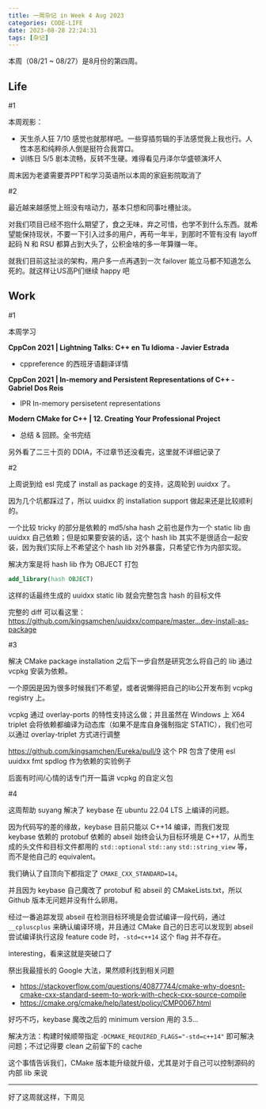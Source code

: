 ```yaml
---
title: 一周杂记 in Week 4 Aug 2023
categories: CODE-LIFE
date: 2023-08-28 22:24:31
tags: [杂记]
---
```

本周（08/21 ~ 08/27）是8月份的第四周。

## Life

\#1

本周观影：

- 天生杀人狂 7/10 感觉也就那样吧。一些穿插剪辑的手法感觉我上我也行。人性本恶和纯粹杀人倒是挺符合我胃口。
- 训练日 5/5 剧本流畅，反转不生硬。难得看见丹泽尔华盛顿演坏人

周末因为老婆需要弄PPT和学习英语所以本周的家庭影院取消了

\#2

最近越来越感觉上班没有啥动力，基本只想和同事吐槽扯淡。

对我们项目已经不抱什么期望了，食之无味，弃之可惜，也学不到什么东西。就希望能保持现状，不要一下引入过多的用户，再苟一年半，到那时不管有没有 layoff 起码 N 和 RSU 都算占到大头了，公积金啥的多一年算赚一年。

就我们目前这扯淡的架构，用户多一点再遇到一次 failover 能立马都不知道怎么死的。就这样让US高P们继续 happy 吧

## Work

\#1

本周学习

**CppCon 2021 | Lightning Talks: C++ en Tu Idioma - Javier Estrada**

- cppreference 的西班牙语翻译详情

**CppCon 2021 | In-memory and Persistent Representations of C++ - Gabriel Dos Reis**

- IPR In-memory persisetent representations

**Modern CMake for C++ | 12. Creating Your Professional Project**

- 总结 & 回顾。全书完结

另外看了二三十页的 DDIA，不过章节还没看完，这里就不详细记录了

\#2

上周说到给 esl 完成了 install as package 的支持，这周轮到 uuidxx 了。

因为几个坑都踩过了，所以 uuidxx 的 installation support 做起来还是比较顺利的。

一个比较 tricky 的部分是依赖的 md5/sha hash 之前也是作为一个 static lib 由 uuidxx 自己依赖；但是如果要安装的话，这个 hash lib 其实不是很适合一起安装，因为我们实际上不希望这个 hash lib 对外暴露，只希望它作为内部实现。

解决方案是将 hash lib 作为 OBJECT 打包

```cmake
add_library(hash OBJECT)
```

这样的话最终生成的 uuidxx static lib 就会完整包含 hash 的目标文件

完整的 diff 可以看这里：https://github.com/kingsamchen/uuidxx/compare/master...dev-install-as-package

\#3

解决 CMake package installation 之后下一步自然是研究怎么将自己的 lib 通过 vcpkg 安装为依赖。

一个原因是因为很多时候我们不希望，或者说懒得把自己的lib公开发布到 vcpkg registry 上。

vcpkg 通过 overlay-ports 的特性支持这么做；并且虽然在 Windows 上 X64 triplet 会将依赖都编译为动态库（如果不是库自身强制指定 STATIC），我们也可以通过 overlay-triplet 方式进行调整

https://github.com/kingsamchen/Eureka/pull/9 这个 PR 包含了使用 esl uuidxx fmt spdlog 作为依赖的实验例子

后面有时间/心情的话专门开一篇讲 vcpkg 的自定义包

\#4

这周帮助 suyang 解决了 keybase 在 ubuntu 22.04 LTS 上编译的问题。

因为代码写的差的缘故，keybase 目前只能以 C++14 编译，而我们发现 keybase 依赖的 protobuf 依赖的 abseil 始终会认为目标环境是 C++17，从而生成的头文件和目标文件都用的 `std::optional` `std::any` `std::string_view` 等，而不是他自己的 equivalent。

我们确认了自顶向下都指定了 `CMAKE_CXX_STANDARD=14`。

并且因为 keybase 自己魔改了 protobuf 和 abseil 的 CMakeLists.txt，所以 Github 版本无问题并没有什么卵用。

经过一番追踪发现 abseil 在检测目标环境是会尝试编译一段代码，通过 `__cpluscplus` 来确认编译环境，并且通过 CMake 自己的日志可以发现到 abseil 尝试编译执行这段 feature code 时，`-std=c++14` 这个 flag 并不存在。

interesting，看来这就是突破口了

祭出我最擅长的 Google 大法，果然顺利找到相关问题

- https://stackoverflow.com/questions/40877744/cmake-why-doesnt-cmake-cxx-standard-seem-to-work-with-check-cxx-source-compile
- https://cmake.org/cmake/help/latest/policy/CMP0067.html

好巧不巧，keybase 魔改之后的 minimum version 用的 3.5...

解决方法：构建时候顺带指定 `-DCMAKE_REQUIRED_FLAGS="-std=c++14"` 即可解决问题；不过记得要 clean 之前留下的 cache

这个事情告诉我们，CMake 版本能升级就升级，尤其是对于自己可以控制源码的内部 lib 来说

---

好了这周就这样，下周见
